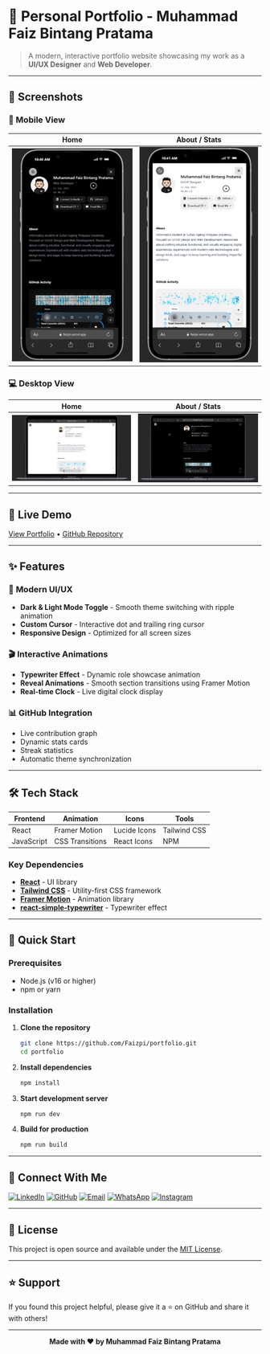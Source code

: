 # 🌌 Personal Portfolio - Muhammad Faiz Bintang Pratama

> A modern, interactive portfolio website showcasing my work as a **UI/UX Designer** and **Web Developer**.

---

## 📸 Screenshots

### 📱 Mobile View
| Home | About / Stats |
|------|---------------|
| ![Mobile 1](./mobile1.png) | ![Mobile 2](./mobile2.png) |

### 💻 Desktop View
| Home | About / Stats |
|------|---------------|
| ![Desktop 1](./deks1.png) | ![Desktop 2](./deks2.png) |

---

## 🚀 Live Demo
[View Portfolio](your-portfolio-url.com) • [GitHub Repository](https://github.com/Faizpi/portfolio)

---

## ✨ Features

### 🎨 **Modern UI/UX**
- **Dark & Light Mode Toggle** - Smooth theme switching with ripple animation
- **Custom Cursor** - Interactive dot and trailing ring cursor
- **Responsive Design** - Optimized for all screen sizes

### 🎬 **Interactive Animations**
- **Typewriter Effect** - Dynamic role showcase animation
- **Reveal Animations** - Smooth section transitions using Framer Motion
- **Real-time Clock** - Live digital clock display

### 📊 **GitHub Integration**
- Live contribution graph
- Dynamic stats cards
- Streak statistics
- Automatic theme synchronization

---

## 🛠️ Tech Stack

| Frontend | Animation | Icons | Tools |
|----------|-----------|--------|-------|
| React  | Framer Motion | Lucide Icons | Tailwind CSS |
| JavaScript | CSS Transitions | React Icons | NPM |

### Key Dependencies
- **[React](https://react.dev/)** - UI library
- **[Tailwind CSS](https://tailwindcss.com/)** - Utility-first CSS framework
- **[Framer Motion](https://framer.com/motion/)** - Animation library
- **[react-simple-typewriter](https://npmjs.com/package/react-simple-typewriter)** - Typewriter effect

---

## 🚀 Quick Start

### Prerequisites
- Node.js (v16 or higher)
- npm or yarn

### Installation

1. **Clone the repository**
   ```bash
   git clone https://github.com/Faizpi/portfolio.git
   cd portfolio
   ```

2. **Install dependencies**
   ```bash
   npm install
   ```

3. **Start development server**
   ```bash
   npm run dev
   ```

4. **Build for production**
   ```bash
   npm run build
   ```

---

## 🤝 Connect With Me

[![LinkedIn](https://img.shields.io/badge/LinkedIn-0077B5?style=for-the-badge&logo=linkedin&logoColor=white)](your-linkedin-url)
[![GitHub](https://img.shields.io/badge/GitHub-100000?style=for-the-badge&logo=github&logoColor=white)](https://github.com/Faizpi)
[![Email](https://img.shields.io/badge/Email-D14836?style=for-the-badge&logo=gmail&logoColor=white)](mailto:your-email@gmail.com)
[![WhatsApp](https://img.shields.io/badge/WhatsApp-25D366?style=for-the-badge&logo=whatsapp&logoColor=white)](your-whatsapp-url)
[![Instagram](https://img.shields.io/badge/Instagram-E4405F?style=for-the-badge&logo=instagram&logoColor=white)](your-instagram-url)

---

## 📄 License

This project is open source and available under the [MIT License](LICENSE).

---

## ⭐ Support

If you found this project helpful, please give it a ⭐ on GitHub and share it with others!

---

<div align="center">
  <strong>Made with ❤️ by Muhammad Faiz Bintang Pratama</strong>
</div>